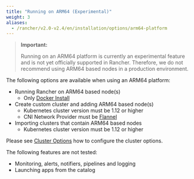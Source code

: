 ```yaml
---
title: "Running on ARM64 (Experimental)"
weight: 3
aliases:
  - /rancher/v2.0-v2.4/en/installation/options/arm64-platform
---
```


> **Important:**
>
> Running on an ARM64 platform is currently an experimental feature and is not yet officially supported in Rancher. Therefore, we do not recommend using ARM64 based nodes in a production environment.

The following options are available when using an ARM64 platform:

- Running Rancher on ARM64 based node(s)
  - Only [Docker Install](./installation/other-installation-methods/single-node-docker)
- Create custom cluster and adding ARM64 based node(s)
  - Kubernetes cluster version must be 1.12 or higher
  - CNI Network Provider must be [Flannel](./faq/networking/cni-providers/#flannel)
- Importing clusters that contain ARM64 based nodes
  - Kubernetes cluster version must be 1.12 or higher

Please see [Cluster Options](./cluster-provisioning/rke-clusters/options.md) how to configure the cluster options.

The following features are not tested:

- Monitoring, alerts, notifiers, pipelines and logging
- Launching apps from the catalog
